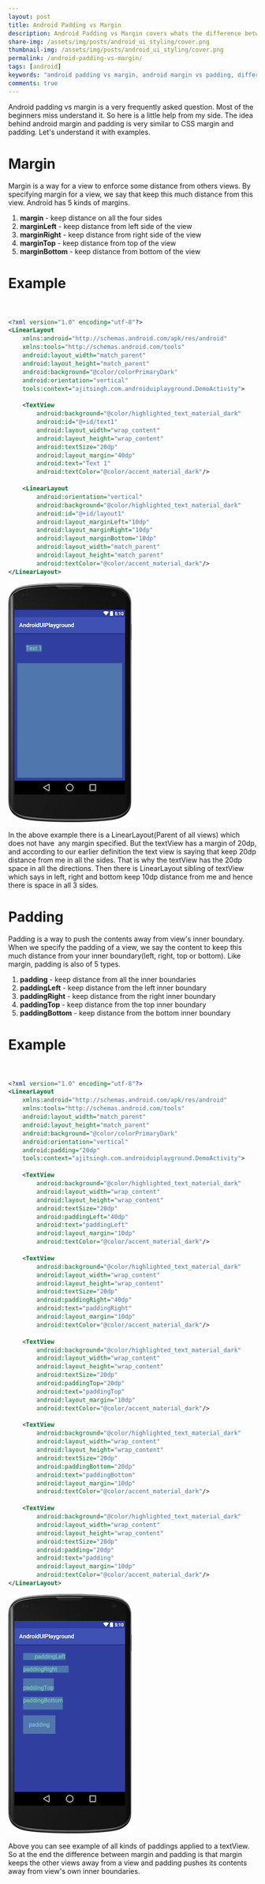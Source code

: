 ```yaml
---
layout: post
title: Android Padding vs Margin
description: Android Padding vs Margin covers whats the difference between padding and margin in context of android UI with examples.
share-img: /assets/img/posts/android_ui_styling/cover.png
thumbnail-img: /assets/img/posts/android_ui_styling/cover.png
permalink: /android-padding-vs-margin/
tags: [android]
keywords: "android padding vs margin, android margin vs padding, difference between padding and margin android, android ui layout margin, android ui layout padding, android view margin example, android view padding example, android layout tutorial, android xml margin, android xml padding, android beginner ui tips, android layout spacing, android design best practices, android user interface, android development basics"
comments: true
---
```


Android padding vs margin is a very frequently asked question. Most of the beginners miss understand it. So here is a little help from my side. The idea behind android margin and padding is very similar to CSS margin and padding. Let's understand it with examples.

# Margin

Margin is a way for a view to enforce some distance from others views. By specifying margin for a view, we say that keep this much distance from this view. Android has 5 kinds of margins.

1. **margin** - keep distance on all the four sides
2. **marginLeft** - keep distance from left side of the view
3. **marginRight** - keep distance from right side of the view
4. **marginTop** - keep distance from top of the view
5. **marginBottom** - keep distance from bottom of the view

# Example<br><br>

```xml
<?xml version="1.0" encoding="utf-8"?>
<LinearLayout
    xmlns:android="http://schemas.android.com/apk/res/android"
    xmlns:tools="http://schemas.android.com/tools"
    android:layout_width="match_parent"
    android:layout_height="match_parent"
    android:background="@color/colorPrimaryDark"
    android:orientation="vertical"
    tools:context="ajitsingh.com.androiduiplayground.DemoActivity">

    <TextView
        android:background="@color/highlighted_text_material_dark"
        android:id="@+id/text1"
        android:layout_width="wrap_content"
        android:layout_height="wrap_content"
        android:textSize="20dp"
        android:layout_margin="40dp"
        android:text="Text 1"
        android:textColor="@color/accent_material_dark"/>
    
    <LinearLayout
        android:orientation="vertical"
        android:background="@color/highlighted_text_material_dark"
        android:id="@+id/layout1"
        android:layout_marginLeft="10dp"
        android:layout_marginRight="10dp"
        android:layout_marginBottom="10dp"
        android:layout_width="match_parent"
        android:layout_height="match_parent"
        android:textColor="@color/accent_material_dark"/>
</LinearLayout>
```

![Crepe](/assets/img/posts/android_padding_vs_margin/android_padding_vs_margin_1.png)

In the above example there is a LinearLayout(Parent of all views) which does not have  any margin specified. But the textView has a margin of 20dp, and according to our earlier definition the text view is saying that keep 20dp distance from me in all the sides. That is why the textView has the 20dp space in all the directions. Then there is LinearLayout sibling of textView which says in left, right and bottom keep 10dp distance from me and hence there is space in all 3 sides.

# Padding

Padding is a way to push the contents away from view's inner boundary. When we specify the padding of a view, we say the content to keep this much distance from your inner boundary(left, right, top or bottom). Like margin, padding is also of 5 types.

1. **padding** - keep distance from all the inner boundaries
2. **paddingLeft** - keep distance from the left inner boundary
3. **paddingRight** - keep distance from the right inner boundary
4. **paddingTop** - keep distance from the top inner boundary
5. **paddingBottom** - keep distance from the bottom inner boundary

# Example<br><br>

```xml
<?xml version="1.0" encoding="utf-8"?>
<LinearLayout
    xmlns:android="http://schemas.android.com/apk/res/android"
    xmlns:tools="http://schemas.android.com/tools"
    android:layout_width="match_parent"
    android:layout_height="match_parent"
    android:background="@color/colorPrimaryDark"
    android:orientation="vertical"
    android:padding="20dp"
    tools:context="ajitsingh.com.androiduiplayground.DemoActivity">

    <TextView
        android:background="@color/highlighted_text_material_dark"
        android:layout_width="wrap_content"
        android:layout_height="wrap_content"
        android:textSize="20dp"
        android:paddingLeft="40dp"
        android:text="paddingLeft"
        android:layout_margin="10dp"
        android:textColor="@color/accent_material_dark"/>

    <TextView
        android:background="@color/highlighted_text_material_dark"
        android:layout_width="wrap_content"
        android:layout_height="wrap_content"
        android:textSize="20dp"
        android:paddingRight="40dp"
        android:text="paddingRight"
        android:layout_margin="10dp"
        android:textColor="@color/accent_material_dark"/>

    <TextView
        android:background="@color/highlighted_text_material_dark"
        android:layout_width="wrap_content"
        android:layout_height="wrap_content"
        android:textSize="20dp"
        android:paddingTop="20dp"
        android:text="paddingTop"
        android:layout_margin="10dp"
        android:textColor="@color/accent_material_dark"/>

    <TextView
        android:background="@color/highlighted_text_material_dark"
        android:layout_width="wrap_content"
        android:layout_height="wrap_content"
        android:textSize="20dp"
        android:paddingBottom="20dp"
        android:text="paddingBottom"
        android:layout_margin="10dp"
        android:textColor="@color/accent_material_dark"/>

    <TextView
        android:background="@color/highlighted_text_material_dark"
        android:layout_width="wrap_content"
        android:layout_height="wrap_content"
        android:textSize="20dp"
        android:padding="20dp"
        android:text="padding"
        android:layout_margin="10dp"
        android:textColor="@color/accent_material_dark"/>
</LinearLayout>
```

![Crepe](/assets/img/posts/android_padding_vs_margin/android_padding_vs_margin_2.png)

Above you can see example of all kinds of paddings applied to a textView. So at the end the difference between margin and padding is that margin keeps the other views away from a view and padding pushes its contents away from view's own inner boundaries.
